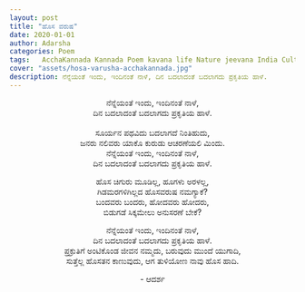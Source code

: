 ```yaml
---
layout: post
title: "ಹೊಸ ವರುಷ"
date: 2020-01-01
author: Adarsha
categories: Poem
tags:	AcchaKannada Kannada Poem kavana life Nature jeevana India Culture
cover: "assets/hosa-varusha-acchakannada.jpg"
description: ನೆನ್ನೆಯಂತೆ ಇಂದು, ಇಂದಿನಂತೆ ನಾಳೆ, ದಿನ ಬದಲಾದಂತೆ ಬದಲಾಗದು ಪ್ರಕೃತಿಯ ಹಾಳೆ.
---
```


<p align ="center">ನೆನ್ನೆಯಂತೆ ಇಂದು, ಇಂದಿನಂತೆ ನಾಳೆ,<br>
ದಿನ ಬದಲಾದಂತೆ ಬದಲಾಗದು ಪ್ರಕೃತಿಯ ಹಾಳೆ.<br><br>
ಸೂರ್ಯನ ಪಥವಿದು ಬದಲಾಗದೆ ನಿಂತಿಹುದು,<br>
ಜನರು ನಲಿವರು ಯಾಕೊ ಕುರುಡು ಆಚರಣೆಯಲಿ ಮಿಂದು.<br>
ನೆನ್ನೆಯಂತೆ ಇಂದು, ಇಂದಿನಂತೆ ನಾಳೆ,<br>
ದಿನ ಬದಲಾದಂತೆ ಬದಲಾಗದು ಪ್ರಕೃತಿಯ ಹಾಳೆ.<br></p>

<p align ="center">ಹೊಸ ಚಿಗುರು ಮೂಡಿಲ್ಲ, ಹೂಗಳು ಅರಳಲ್ಲ,<br>
ಗಿಡಮರಗಳಿಗಿಲ್ಲದ ಹೊಸವರುಷ ನಮಗ್ಯಾಕೆ?<br>
ಬಂದವರು ಬಂದರು, ಹೋದವರು ಹೋದರು,<br>
ಬಿಡುಗಡೆ ಸಿಕ್ಕಮೇಲು ಅನುಸರಣೆ ಬೇಕೆ?<br></p>
<p align ="center">ನೆನ್ನೆಯಂತೆ ಇಂದು, ಇಂದಿನಂತೆ ನಾಳೆ,<br>
ದಿನ ಬದಲಾದಂತೆ ಬದಲಾಗದು ಪ್ರಕೃತಿಯ ಹಾಳೆ.<br>
ಪ್ರಕ್ರುತಿಗೆ ಅಂಟಿಕೊಂಡ ಜೀವನ ನಮ್ಮದು, ಬರುವುದು ಮುಂದೆ ಯುಗಾದಿ,<br>
ಸುತ್ತೆಲ್ಲ ಹೊಸತನ ಕಾಣುವುದು, ಆಗ ತುಳಿಯೋಣ ನಾವು ಹೊಸ ಹಾದಿ.<br></p>

<p align ="center">- ಆದರ್ಶ</p>
